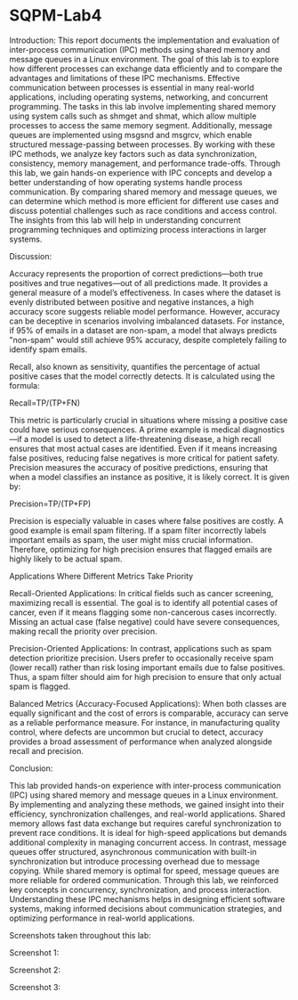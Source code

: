 # SQPM-Lab4

Introduction:
This report documents the implementation and evaluation of inter-process communication (IPC) methods using shared memory and message queues in a Linux environment. The goal of this lab is to explore how different processes can exchange data efficiently and to compare the advantages and limitations of these IPC mechanisms. Effective communication between processes is essential in many real-world applications, including operating systems, networking, and concurrent programming. The tasks in this lab involve implementing shared memory using system calls such as shmget and shmat, which allow multiple processes to access the same memory segment. Additionally, message queues are implemented using msgsnd and msgrcv, which enable structured message-passing between processes. By working with these IPC methods, we analyze key factors such as data synchronization, consistency, memory management, and performance trade-offs. Through this lab, we gain hands-on experience with IPC concepts and develop a better understanding of how operating systems handle process communication. By comparing shared memory and message queues, we can determine which method is more efficient for different use cases and discuss potential challenges such as race conditions and access control. The insights from this lab will help in understanding concurrent programming techniques and optimizing process interactions in larger systems.

Discussion:

Accuracy represents the proportion of correct predictions—both true positives and true negatives—out of all predictions made. It provides a general measure of a model’s effectiveness. In cases where the dataset is evenly distributed between positive and negative instances, a high accuracy score suggests reliable model performance. However, accuracy can be deceptive in scenarios involving imbalanced datasets. For instance, if 95% of emails in a dataset are non-spam, a model that always predicts "non-spam" would still achieve 95% accuracy, despite completely failing to identify spam emails.

Recall, also known as sensitivity, quantifies the percentage of actual positive cases that the model correctly detects. It is calculated using the formula:

Recall=TP/(TP+FN)

This metric is particularly crucial in situations where missing a positive case could have serious consequences. A prime example is medical diagnostics—if a model is used to detect a life-threatening disease, a high recall ensures that most actual cases are identified. Even if it means increasing false positives, reducing false negatives is more critical for patient safety.
Precision measures the accuracy of positive predictions, ensuring that when a model classifies an instance as positive, it is likely correct. It is given by:

Precision=TP/(TP+FP)

Precision is especially valuable in cases where false positives are costly. A good example is email spam filtering. If a spam filter incorrectly labels important emails as spam, the user might miss crucial information. Therefore, optimizing for high precision ensures that flagged emails are highly likely to be actual spam.

Applications Where Different Metrics Take Priority

Recall-Oriented Applications: In critical fields such as cancer screening, maximizing recall is essential. The goal is to identify all potential cases of cancer, even if it means flagging some non-cancerous cases incorrectly. Missing an actual case (false negative) could have severe consequences, making recall the priority over precision.

Precision-Oriented Applications: In contrast, applications such as spam detection prioritize precision. Users prefer to occasionally receive spam (lower recall) rather than risk losing important emails due to false positives. Thus, a spam filter should aim for high precision to ensure that only actual spam is flagged.

Balanced Metrics (Accuracy-Focused Applications): When both classes are equally significant and the cost of errors is comparable, accuracy can serve as a reliable performance measure. For instance, in manufacturing quality control, where defects are uncommon but crucial to detect, accuracy provides a broad assessment of performance when analyzed alongside recall and precision.

Conclusion:

This lab provided hands-on experience with inter-process communication (IPC) using shared memory and message queues in a Linux environment. By implementing and analyzing these methods, we gained insight into their efficiency, synchronization challenges, and real-world applications. Shared memory allows fast data exchange but requires careful synchronization to prevent race conditions. It is ideal for high-speed applications but demands additional complexity in managing concurrent access. In contrast, message queues offer structured, asynchronous communication with built-in synchronization but introduce processing overhead due to message copying. While shared memory is optimal for speed, message queues are more reliable for ordered communication. Through this lab, we reinforced key concepts in concurrency, synchronization, and process interaction. Understanding these IPC mechanisms helps in designing efficient software systems, making informed decisions about communication strategies, and optimizing performance in real-world applications.

Screenshots taken throughout this lab:

Screenshot 1:


Screenshot 2:


Screenshot 3:



